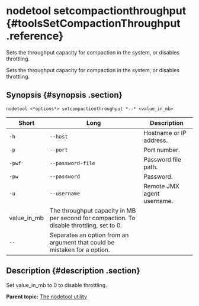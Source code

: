 # nodetool setcompactionthroughput {#toolsSetCompactionThroughput .reference}

Sets the throughput capacity for compaction in the system, or disables throttling.

Sets the throughput capacity for compaction in the system, or disables throttling.

## Synopsis {#synopsis .section}

```language-bash
nodetool <*options*> setcompactionthroughput *--* <value_in_mb>
```

|Short|Long|Description|
|-----|----|-----------|
|`-h`|`--host`|Hostname or IP address.|
|`-p`|`--port`|Port number.|
|`-pwf`|`--password-file`|Password file path.|
|`-pw`|`--password`|Password.|
|`-u`|`--username`|Remote JMX agent username.|
|value\_in\_mb|The throughput capacity in MB per second for compaction. To disable throttling, set to 0.|
|`--`|Separates an option from an argument that could be mistaken for a option.|

## Description {#description .section}

Set value\_in\_mb to 0 to disable throttling.

**Parent topic:** [The nodetool utility](../../cassandra/tools/toolsNodetool.md)

